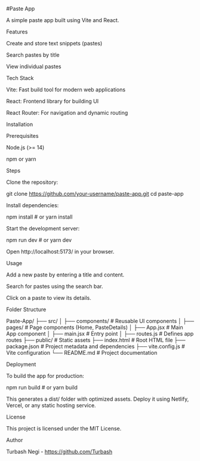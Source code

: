 #Paste App

A simple paste app built using Vite and React.

Features

Create and store text snippets (pastes)

Search pastes by title

View individual pastes

Tech Stack

Vite: Fast build tool for modern web applications

React: Frontend library for building UI

React Router: For navigation and dynamic routing

Installation

Prerequisites

Node.js (>= 14)

npm or yarn

Steps

Clone the repository:

git clone https://github.com/your-username/paste-app.git
cd paste-app

Install dependencies:

npm install  # or yarn install

Start the development server:

npm run dev  # or yarn dev

Open http://localhost:5173/ in your browser.

Usage

Add a new paste by entering a title and content.

Search for pastes using the search bar.

Click on a paste to view its details.

Folder Structure

Paste-App/
├── src/
│   ├── components/   # Reusable UI components
│   ├── pages/        # Page components (Home, PasteDetails)
│   ├── App.jsx       # Main App component
│   ├── main.jsx      # Entry point
│   ├── routes.js     # Defines app routes
├── public/           # Static assets
├── index.html        # Root HTML file
├── package.json      # Project metadata and dependencies
├── vite.config.js    # Vite configuration
└── README.md         # Project documentation

Deployment

To build the app for production:

npm run build  # or yarn build

This generates a dist/ folder with optimized assets. Deploy it using Netlify, Vercel, or any static hosting service.

License

This project is licensed under the MIT License.

Author

Turbash Negi - https://github.com/Turbash

